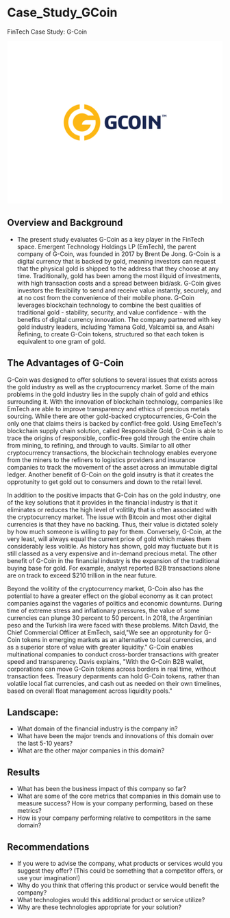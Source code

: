 # Case_Study_GCoin
 FinTech Case Study: G-Coin

![alt text](Logo.jpg)


## Overview and Background
* The present study evaluates G-Coin as a key player in the FinTech space. Emergent Technology Holdings LP (EmTech), the parent company of G-Coin, was founded in 2017 by Brent De Jong.
G-Coin is a digital currency that is backed by gold, meaning investors can request that the physical gold is shipped to the address that they choose at any time. 
Traditionally, gold has been among the most illquid of investments, with high transaction costs and a spread between bid/ask. G-Coin gives investors the flexibility to send and receive value instantly, 
securely, and at no cost from the convenience of their mobile phone. G-Coin leverages blockchain technology to combine the best qualities of traditional gold - stability,
security, and value confidence - with the benefits of digital currency innovation. The company partnered with key gold industry leaders, including Yamana Gold, Valcambi sa,
and Asahi Refining, to create G-Coin tokens, structured so that each token is equivalent to one gram of gold.


## The Advantages of G-Coin
G-Coin was designed to offer solutions to several issues that exists across the gold industry as well as the cryptocurrency market. Some of the main problems in the gold industry lies in the 
supply chain of gold and ethics surrounding it. With the innovation of blockchain technology, companies like EmTech are able to improve transparency and ethics of precious 
metals sourcing. While there are other gold-backed cryptocurrencies, G-Coin the only one that claims theirs is backed by conflict-free gold. Using EmeTech's blockchain
supply chain solution, called Responsibile Gold, G-Coin is able to trace the origins of responsible, conflic-free gold through the entire chain from mining, to refining, and through 
to vaults. Similar to all other cryptocurrency transactions, the blockchain technology enables everyone from the miners to the refiners to logistics providers and insurance companies
to track the movement of the asset across an immutable digital ledger. Another benefit of G-Coin on the gold insutry is that it creates the opprotunity to get gold out to consumers and down to the retail level.

In addition to the positive impacts that G-Coin has on the gold industry, one of the key solutions that it provides in the financial industry is that it eliminates or reduces the high level of volitlity that is 
often associated with the cryptocurrency market. The issue with Bitcoin and most other digital currencies is that they have no backing. Thus, their value is dictated solely by how much someone is willing to 
pay for them. Conversely, G-Coin, at the very least, will always equal the current price of gold which makes them considerably less volitile. As history has shown, gold may fluctuate but it is still classed
as a very expensive and in-demand precious metal. The other benefit of G-Coin in the financial industry is the expansion of the traditional buying base for gold. For example, analyst reported B2B transactions 
alone are on track to exceed $210 trillion in the near future. 


Beyond the volitity of the cryptocurrency market, G-Coin also has the potential to have a greater effect on the global economy as it can protect companies against the vagaries of politics and economic downturns.
During time of extreme stress and inflationary pressures, the value of some currencies can plunge 30 percent to 50 percent. In 2018, the Argentinian peso and the Turkish lira were faced with these problems.
Mitch David, the Chief Commercial Officer at EmTech, said,"We see an opprotunity for G-Coin tokens in emerging markets as an alternative to local currencies, and as a superior store of value with greater liquidity."
G-Coin enables multinational companies to conduct cross-border transactions with greater speed and transparency. Davis explains, "With the G-Coin B2B wallet, corporations can move G-Coin tokens across borders in real time,
without transaction fees. Treasury deparments can hold G-Coin tokens, rather than volatile local fiat currencies, and cash out as needed on their own timelines, based on overall float management across liquidity pools."



## Landscape:
* What domain of the financial industry is the company in?
* What have been the major trends and innovations of this domain over the last 5-10 years?
* What are the other major companies in this domain?
## Results
* What has been the business impact of this company so far?
* What are some of the core metrics that companies in this domain use to measure success? How is your company performing, based on these metrics?
* How is your company performing relative to competitors in the same domain?
## Recommendations
* If you were to advise the company, what products or services would you suggest they offer? (This could be something that a competitor offers, or use your imagination!)
* Why do you think that offering this product or service would benefit the company?
* What technologies would this additional product or service utilize?
* Why are these technologies appropriate for your solution?